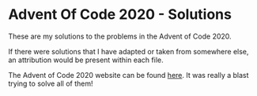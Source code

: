 # Advent Of Code 2020 - Solutions
These are my solutions to the problems in the Advent of Code 2020.

If there were solutions that I have adapted or taken from somewhere else, an attribution would be present within each 
file.

The Advent of Code 2020 website can be found [here](https://adventofcode.com/). It was really a blast trying to solve
all of them!
